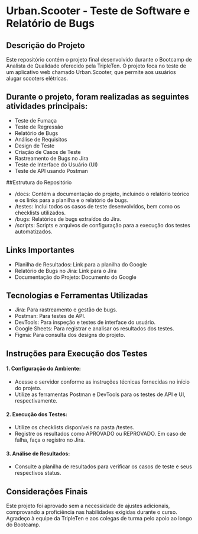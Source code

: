 # Urban.Scooter - Teste de Software e Relatório de Bugs

## Descrição do Projeto

Este repositório contém o projeto final desenvolvido durante o Bootcamp de Analista de Qualidade oferecido pela TripleTen. O projeto foca no teste de um aplicativo web chamado Urban.Scooter, que permite aos usuários alugar scooters elétricas.

## Durante o projeto, foram realizadas as seguintes atividades principais:

- Teste de Fumaça
- Teste de Regressão
- Relatório de Bugs
- Análise de Requisitos
- Design de Teste
- Criação de Casos de Teste
- Rastreamento de Bugs no Jira
- Teste de Interface do Usuário (UI)
- Teste de API usando Postman

##Estrutura do Repositório

- /docs: Contém a documentação do projeto, incluindo o relatório teórico e os links para a planilha e o relatório de bugs.
- /testes: Inclui todos os casos de teste desenvolvidos, bem como os checklists utilizados.
- /bugs: Relatórios de bugs extraídos do Jira.
- /scripts: Scripts e arquivos de configuração para a execução dos testes automatizados.

## Links Importantes

- Planilha de Resultados: Link para a planilha do Google
- Relatório de Bugs no Jira: Link para o Jira
- Documentação do Projeto: Documento do Google

## Tecnologias e Ferramentas Utilizadas

- Jira: Para rastreamento e gestão de bugs.
- Postman: Para testes de API.
- DevTools: Para inspeção e testes de interface do usuário.
- Google Sheets: Para registrar e analisar os resultados dos testes.
- Figma: Para consulta dos designs do projeto.

## Instruções para Execução dos Testes

#### 1. Configuração do Ambiente:
- Acesse o servidor conforme as instruções técnicas fornecidas no início do projeto.
- Utilize as ferramentas Postman e DevTools para os testes de API e UI, respectivamente.

#### 2. Execução dos Testes:
- Utilize os checklists disponíveis na pasta /testes.
- Registre os resultados como APROVADO ou REPROVADO. Em caso de falha, faça o registro no Jira.

#### 3. Análise de Resultados:

- Consulte a planilha de resultados para verificar os casos de teste e seus respectivos status.

## Considerações Finais

Este projeto foi aprovado sem a necessidade de ajustes adicionais, comprovando a proficiência nas habilidades exigidas durante o curso. Agradeço à equipe da TripleTen e aos colegas de turma pelo apoio ao longo do Bootcamp.

